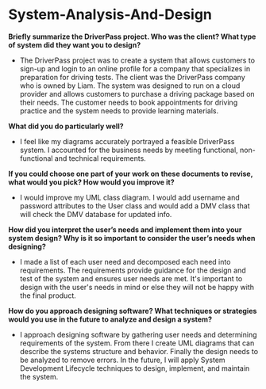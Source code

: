# System-Analysis-And-Design

**Briefly summarize the DriverPass project. Who was the client? What type of system did they want you to design?**
* The DriverPass project was to create a system that allows customers to sign-up and login to an online profile for a company that specializes in preparation for driving tests. The client was the DriverPass company who is owned by Liam. The system was designed to run on a cloud provider and allows customers to purchase a driving package based on their needs. The customer needs to book appointments for driving practice and the system needs to provide learning materials. 

**What did you do particularly well?**
* I feel like my diagrams accurately portrayed a feasible DriverPass system. I accounted for the business needs by meeting functional, non-functional and technical requirements. 

**If you could choose one part of your work on these documents to revise, what would you pick? How would you improve it?**
* I would improve my UML class diagram. I would add username and password attributes to the User class and would add a DMV class that will check the DMV database for updated info. 

**How did you interpret the user’s needs and implement them into your system design? Why is it so important to consider the user’s needs when designing?**
* I made a list of each user need and decomposed each need into requirements. The requirements provide guidance for the design and test of the system and ensures user needs are met. It's important to design with the user's needs in mind or else they will not be happy with the final product. 

**How do you approach designing software? What techniques or strategies would you use in the future to analyze and design a system?**
* I approach designing software by gathering user needs and determining requirements of the system. From there I create UML diagrams that can describe the systems structure and behavior. Finally the design needs to be analyzed to remove errors. In the future, I will apply System Development Lifecycle techniques to design, implement, and maintain the system.
